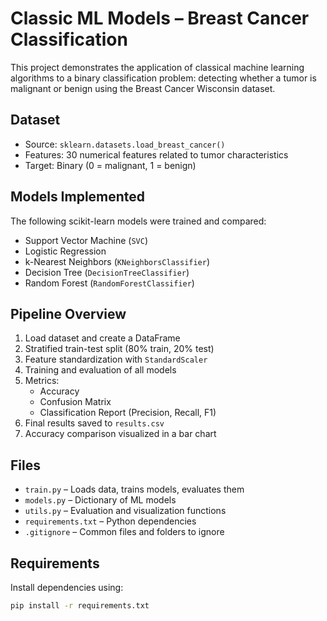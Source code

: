 # Classic ML Models – Breast Cancer Classification

This project demonstrates the application of classical machine learning algorithms to a binary classification problem: detecting whether a tumor is malignant or benign using the Breast Cancer Wisconsin dataset.

## Dataset

- Source: `sklearn.datasets.load_breast_cancer()`
- Features: 30 numerical features related to tumor characteristics
- Target: Binary (0 = malignant, 1 = benign)

## Models Implemented

The following scikit-learn models were trained and compared:
- Support Vector Machine (`SVC`)
- Logistic Regression
- k-Nearest Neighbors (`KNeighborsClassifier`)
- Decision Tree (`DecisionTreeClassifier`)
- Random Forest (`RandomForestClassifier`)

## Pipeline Overview

1. Load dataset and create a DataFrame
2. Stratified train-test split (80% train, 20% test)
3. Feature standardization with `StandardScaler`
4. Training and evaluation of all models
5. Metrics:
   - Accuracy
   - Confusion Matrix
   - Classification Report (Precision, Recall, F1)
6. Final results saved to `results.csv`
7. Accuracy comparison visualized in a bar chart

## Files

- `train.py` – Loads data, trains models, evaluates them
- `models.py` – Dictionary of ML models
- `utils.py` – Evaluation and visualization functions
- `requirements.txt` – Python dependencies
- `.gitignore` – Common files and folders to ignore

## Requirements

Install dependencies using:

```bash
pip install -r requirements.txt
